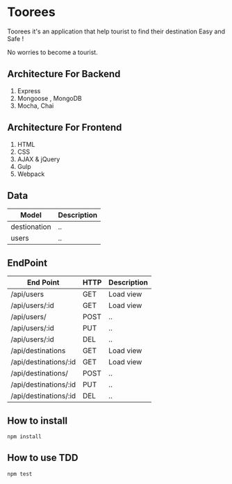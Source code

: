 # Toorees

Toorees it's an application that help tourist to find their destination Easy and Safe !

No worries to become a tourist.

## Architecture For Backend
1. Express
2. Mongoose , MongoDB
3. Mocha, Chai

## Architecture For Frontend

1. HTML
2. CSS
3. AJAX & jQuery
4. Gulp
5. Webpack

## Data

| Model | Description|
|-------|------------|
|destionation |..
|users|..

## EndPoint  

| End Point | HTTP| Description|
|-------|------------|---------|
|/api/users | GET | Load view
|/api/users/:id | GET | Load view
|/api/users/|POST|..
|/api/users/:id|PUT|..
|/api/users/:id|DEL|..
|/api/destinations | GET | Load view
|/api/destinations/:id | GET | Load view
|/api/destinations/|POST|..
|/api/destinations/:id|PUT|..
|/api/destinations/:id|DEL|..

## How to install

```
npm install
```

## How to use TDD

```
npm test
```
